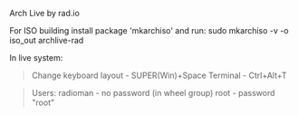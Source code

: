 Arch Live by rad.io

For ISO building install package 'mkarchiso' and run: sudo mkarchiso -v -o iso_out archlive-rad

In live system:

> Change keyboard layout - SUPER(Win)+Space
> Terminal - Ctrl+Alt+T

> Users:
radioman - no password (in wheel group)
root - password "root"
